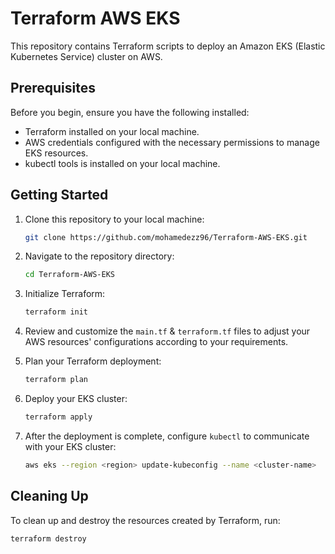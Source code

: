 # Terraform AWS EKS

This repository contains Terraform scripts to deploy an Amazon EKS (Elastic Kubernetes Service) cluster on AWS.

## Prerequisites

Before you begin, ensure you have the following installed:

- Terraform installed on your local machine.
- AWS credentials configured with the necessary permissions to manage EKS resources.
- kubectl tools is installed on your local machine.

## Getting Started

1. Clone this repository to your local machine:

    ```bash
    git clone https://github.com/mohamedezz96/Terraform-AWS-EKS.git
    ```

2. Navigate to the repository directory:

    ```bash
    cd Terraform-AWS-EKS
    ```
     
3. Initialize Terraform:

    ```bash
    terraform init
    ```


4. Review and customize the `main.tf` & `terraform.tf` files to adjust your AWS resources' configurations according to your requirements.


5. Plan your Terraform deployment:

    ```bash
    terraform plan
    ```

6. Deploy your EKS cluster:

    ```bash
    terraform apply
    ```

7. After the deployment is complete, configure `kubectl` to communicate with your EKS cluster:

    ```bash
    aws eks --region <region> update-kubeconfig --name <cluster-name>
    ```

## Cleaning Up

To clean up and destroy the resources created by Terraform, run:

```bash
terraform destroy
```
